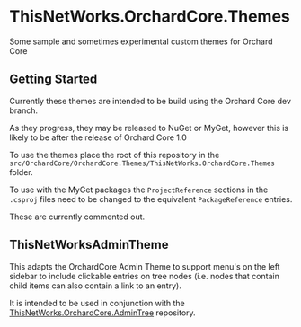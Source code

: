 # ThisNetWorks.OrchardCore.Themes
Some sample and sometimes experimental custom themes for Orchard Core

## Getting Started

Currently these themes are intended to be build using the Orchard Core dev branch.

As they progress, they may be released to NuGet or MyGet, however this is likely to be after the release of Orchard Core 1.0

To use the themes place the root of this repository in the `src/OrchardCore/OrchardCore.Themes/ThisNetWorks.OrchardCore.Themes` folder.

To use with the MyGet packages the `ProjectReference` sections in the `.csproj` files need to be changed to the equivalent `PackageReference` entries.

These are currently commented out.

## ThisNetWorksAdminTheme

This adapts the OrchardCore Admin Theme to support menu's on the left sidebar to include clickable entries on tree nodes 
(i.e. nodes that contain child items can also contain a link to an entry).

It is intended to be used in conjunction with the [ThisNetWorks.OrchardCore.AdminTree](https://github.com/ThisNetWorks/ThisNetWorks.OrchardCore.AdminTree) repository.